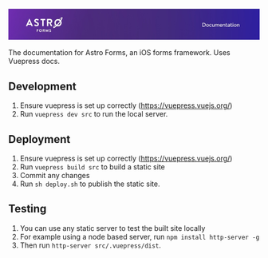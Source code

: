 [![Astro Forms: Documentation](https://github.com/plummer/astro-docs/blob/master/assets/readme-header.jpg)](www.astroforms.com)

The documentation for Astro Forms, an iOS forms framework. Uses Vuepress docs.

## Development
1.  Ensure vuepress is set up correctly (<https://vuepress.vuejs.org/>)
2.  Run `vuepress dev src` to run the local server.

## Deployment
1.  Ensure vuepress is set up correctly (<https://vuepress.vuejs.org/>)
2.  Run `vuepress build src` to build a static site
3.  Commit any changes
4.  Run `sh deploy.sh` to publish the static site.

## Testing
1.  You can use any static server to test the built site locally
2.  For example using a node based server, run `npm install http-server -g`
3.	Then run `http-server src/.vuepress/dist`.
